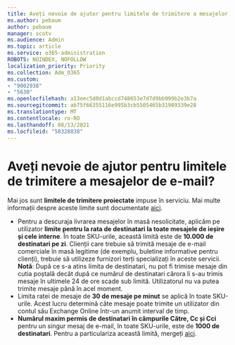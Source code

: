 ```yaml
---
title: Aveți nevoie de ajutor pentru limitele de trimitere a mesajelor de e-mail?
ms.author: pebaum
author: pebaum
manager: scotv
ms.audience: Admin
ms.topic: article
ms.service: o365-administration
ROBOTS: NOINDEX, NOFOLLOW
localization_priority: Priority
ms.collection: Adm_O365
ms.custom:
- "9002938"
- "5630"
ms.openlocfilehash: a13eec5d0d1abccd748653e7d7d9bb999b2e3b7a
ms.sourcegitcommit: ab75f66355116e995b3cb5505465b31989339e28
ms.translationtype: MT
ms.contentlocale: ro-RO
ms.lasthandoff: 08/13/2021
ms.locfileid: "58328838"
---
```

# <a name="need-help-with-email-sending-limits"></a>Aveți nevoie de ajutor pentru limitele de trimitere a mesajelor de e-mail?

Mai jos sunt **limitele de trimitere proiectate** impuse în serviciu. Mai multe informații despre aceste limite sunt documentate [aici](https://docs.microsoft.com/office365/servicedescriptions/exchange-online-service-description/exchange-online-limits#receiving-and-sending-limits).

- Pentru a descuraja livrarea mesajelor în masă nesolicitate, aplicăm pe utilizator **limite pentru la rata de destinatari la toate mesajele de ieșire și cele interne**. În toate SKU-urile, această limită este de **10.000 de destinatari pe zi**.  Clienții care trebuie să trimită mesaje de e-mail comerciale în masă legitime (de exemplu, buletine informative pentru clienți), trebuie să utilizeze furnizori terți specializați în aceste servicii.
    **Notă**: După ce s-a atins limita de destinatari, nu pot fi trimise mesaje din cutia poștală decât după ce numărul de destinatari cărora li s-au trimis mesaje în ultimele 24 de ore scade sub limită. Utilizatorul nu va putea trimite mesaje până în acel moment.
- Limita ratei de mesaje de **30 de mesaje pe minut** se aplică în toate SKU-urile. Acest lucru determină câte mesaje poate trimite un utilizator din contul său Exchange Online într-un anumit interval de timp.
- **Numărul maxim permis de destinatari în câmpurile Către, Cc și Cci** pentru un singur mesaj de e-mail, în toate SKU-urile, este de **1000 de destinatari**. Pentru a particulariza această limită, mergeți [aici](https://techcommunity.microsoft.com/t5/exchange-team-blog/customizable-recipient-limits-in-office-365/ba-p/1183228).
